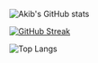 ![Akib's GitHub stats](https://github-readme-stats.vercel.app/api?username=AkibMohtasim&show_icons=true&theme=transparent&include_all_commits=true)

[![GitHub Streak](https://github-readme-streak-stats.herokuapp.com/?user=AkibMohtasim)](https://git.io/streak-stats)

![Top Langs](https://github-readme-stats.vercel.app/api/top-langs/?username=AkibMohtasim&theme=transparent&show_icons=true)
